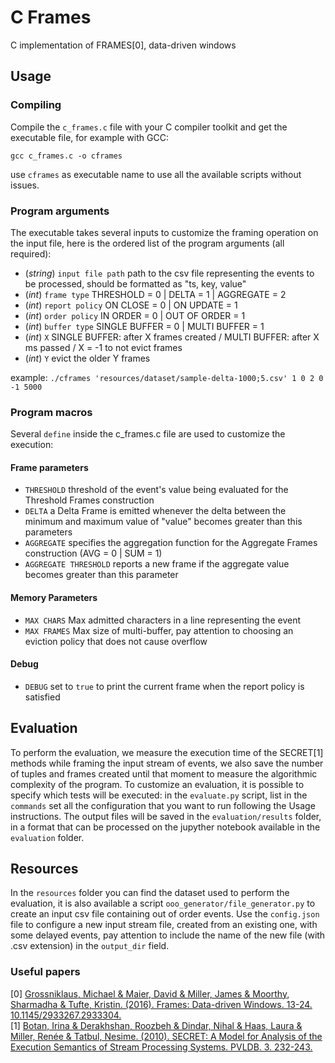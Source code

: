 # C Frames
C implementation of FRAMES[0], data-driven windows

## Usage
### Compiling
Compile the `c_frames.c` file with your C compiler toolkit and get the executable file, for example with GCC: 
```
gcc c_frames.c -o cframes
``` 
use `cframes` as executable name to use all the available scripts without issues.
### Program arguments
The executable takes several inputs to customize the framing operation on the input file, here is the ordered list of the program arguments (all required):
* (_string_) `input file path` path to the csv file representing the events to be processed, should be formatted as "ts, key, value"
* (_int_) `frame type` THRESHOLD = 0 | DELTA = 1 | AGGREGATE = 2
* (_int_) `report policy` ON CLOSE = 0 | ON UPDATE = 1
* (_int_) `order policy` IN ORDER = 0 | OUT OF ORDER = 1
* (_int_) `buffer type` SINGLE BUFFER = 0 | MULTI BUFFER = 1
* (_int_) `X` SINGLE BUFFER: after X frames created / MULTI BUFFER: after X ms passed / X = -1 to not evict frames
* (_int_) `Y` evict the older Y frames
  
example: `./cframes 'resources/dataset/sample-delta-1000;5.csv' 1 0 2 0 -1 5000`
### Program macros
Several `define` inside the c_frames.c file are used to customize the execution:
#### Frame parameters
* `THRESHOLD` threshold of the event's value being evaluated for the Threshold Frames construction
* `DELTA` a Delta Frame is emitted whenever the delta between the minimum and maximum value of "value" becomes greater than this parameters
* `AGGREGATE` specifies the aggregation function for the Aggregate Frames construction (AVG = 0 | SUM = 1)
* `AGGREGATE THRESHOLD` reports a new frame if the aggregate value becomes greater than this parameter
#### Memory Parameters
* `MAX CHARS` Max admitted characters in a line representing the event
* `MAX FRAMES`  Max size of multi-buffer, pay attention to choosing an eviction policy that does not cause overflow
#### Debug
* `DEBUG` set to `true` to print the current frame when the report policy is satisfied
## Evaluation
To perform the evaluation, we measure the execution time of the SECRET[1] methods while framing the input stream of events, we also save the number of tuples and frames created until that moment to measure the algorithmic complexity of the program. To customize an evaluation, it is possible to specify which tests will be executed: in the `evaluate.py` script, list in the `commands` set all the configuration that you want to run following the Usage instructions. The output files will be saved in the `evaluation/results` folder, in a format that can be processed on the jupyther notebook available in the `evaluation` folder.
## Resources
In the `resources` folder you can find the dataset used to perform the evaluation, it is also available a script `ooo_generator/file_generator.py` to create an input csv file containing out of order events. Use the `config.json` file to configure a new input stream file, created from an existing one, with some delayed events, pay attention to include the name of the new file (with .csv extension) in the `output_dir` field. 



### Useful papers
[0] [Grossniklaus, Michael & Maier, David & Miller, James & Moorthy, Sharmadha & Tufte, Kristin. (2016). Frames: Data-driven Windows. 13-24. 10.1145/2933267.2933304.](https://www.researchgate.net/publication/303972106_Frames_Data-driven_Windows) \
[1] [Botan, Irina & Derakhshan, Roozbeh & Dindar, Nihal & Haas, Laura & Miller, Renée & Tatbul, Nesime. (2010). SECRET: A Model for Analysis of the Execution Semantics of Stream Processing Systems. PVLDB. 3. 232-243.](https://www.researchgate.net/publication/220538262_SECRET_A_Model_for_Analysis_of_the_Execution_Semantics_of_Stream_Processing_Systems)
